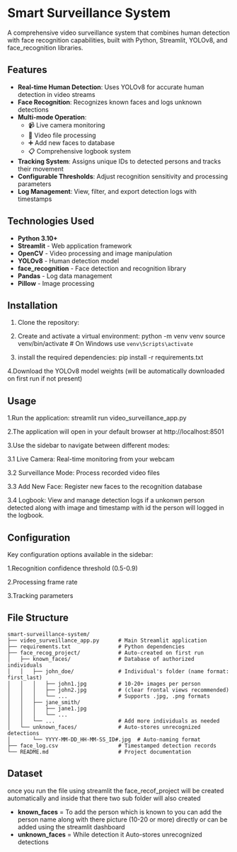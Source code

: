 # Smart Surveillance System

A comprehensive video surveillance system that combines human detection with face recognition capabilities, built with Python, Streamlit, YOLOv8, and face_recognition libraries.

## Features

- **Real-time Human Detection**: Uses YOLOv8 for accurate human detection in video streams
- **Face Recognition**: Recognizes known faces and logs unknown detections
- **Multi-mode Operation**:
  - 📹 Live camera monitoring
  - 🎥 Video file processing
  - ➕ Add new faces to database
  - 📋 Comprehensive logbook system
- **Tracking System**: Assigns unique IDs to detected persons and tracks their movement
- **Configurable Thresholds**: Adjust recognition sensitivity and processing parameters
- **Log Management**: View, filter, and export detection logs with timestamps

## Technologies Used

- **Python 3.10+**
- **Streamlit** - Web application framework
- **OpenCV** - Video processing and image manipulation
- **YOLOv8** - Human detection model
- **face_recognition** - Face detection and recognition library
- **Pandas** - Log data management
- **Pillow** - Image processing

## Installation

1. Clone the repository:
 

2. Create and activate a virtual environment:
   python -m venv venv
   source venv/bin/activate  # On Windows use `venv\Scripts\activate`

3. install the required dependencies:
   pip install -r requirements.txt

4.Download the YOLOv8 model weights (will be automatically downloaded on first run if not present)

## Usage

1.Run the application:
  streamlit run video_surveillance_app.py

2.The application will open in your default browser at http://localhost:8501

3.Use the sidebar to navigate between different modes:

  3.1 Live Camera: Real-time monitoring from your webcam

  3.2 Surveillance Mode: Process recorded video files

  3.3 Add New Face: Register new faces to the recognition database

  3.4 Logbook: View and manage detection logs if a unkonwn person detected along with image and timestamp with id the person will logged in the logbook.

## Configuration
 Key configuration options available in the sidebar:

  1.Recognition confidence threshold (0.5-0.9)

  2.Processing frame rate

  3.Tracking parameters


## File Structure

```text
smart-surveillance-system/
├── video_surveillance_app.py      # Main Streamlit application
├── requirements.txt               # Python dependencies
├── face_recog_project/            # Auto-created on first run
│   ├── known_faces/               # Database of authorized individuals
│   │   ├── john_doe/              # Individual's folder (name format: first_last)
│   │   │   ├── john1.jpg          # 10-20+ images per person
│   │   │   ├── john2.jpg          # (clear frontal views recommended)
│   │   │   └── ...                # Supports .jpg, .png formats
│   │   ├── jane_smith/
│   │   │   ├── jane1.jpg
│   │   │   └── ...
│   │   └── ...                    # Add more individuals as needed
│   └── unknown_faces/             # Auto-stores unrecognized detections
│       └── YYYY-MM-DD_HH-MM-SS_ID#.jpg  # Auto-naming format
├── face_log.csv                   # Timestamped detection records
└── README.md                      # Project documentation
```

## Dataset

once you run the file using streamlit the face_recof_project will be created automatically and inside that there two sub folder will also created
- **known_faces** = To add the person which is known to you can add the person name along with there picture (10-20 or more) directly or can be added using the streamlit dashboard
- **unknown_faces** = While detection it Auto-stores unrecognized detections
